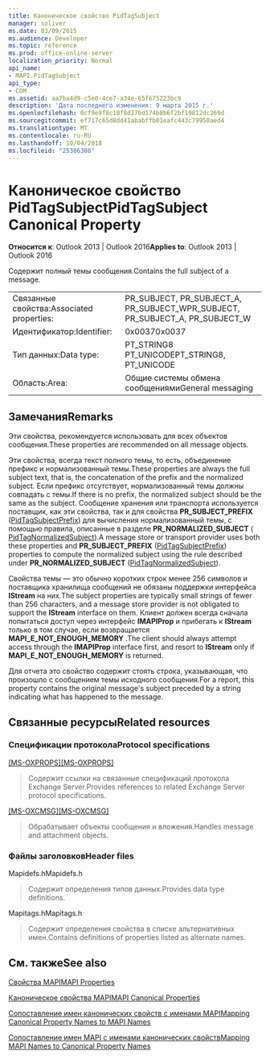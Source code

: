 ```yaml
---
title: Каноническое свойство PidTagSubject
manager: soliver
ms.date: 03/09/2015
ms.audience: Developer
ms.topic: reference
ms.prod: office-online-server
localization_priority: Normal
api_name:
- MAPI.PidTagSubject
api_type:
- COM
ms.assetid: aa7ba4d9-c5e0-4ce7-a34e-65f675223bc9
description: 'Дата последнего изменения: 9 марта 2015 г.'
ms.openlocfilehash: 0cf9e9f8c10f8d27bd174b8b6f2bf19812dc269d
ms.sourcegitcommit: ef717c65d8dd41ababffb01eafc443c79950aed4
ms.translationtype: MT
ms.contentlocale: ru-RU
ms.lasthandoff: 10/04/2018
ms.locfileid: "25386308"
---
```

# <a name="pidtagsubject-canonical-property"></a><span data-ttu-id="7cc04-103">Каноническое свойство PidTagSubject</span><span class="sxs-lookup"><span data-stu-id="7cc04-103">PidTagSubject Canonical Property</span></span>

  
  
<span data-ttu-id="7cc04-104">**Относится к**: Outlook 2013 | Outlook 2016</span><span class="sxs-lookup"><span data-stu-id="7cc04-104">**Applies to**: Outlook 2013 | Outlook 2016</span></span> 
  
<span data-ttu-id="7cc04-105">Содержит полный темы сообщения.</span><span class="sxs-lookup"><span data-stu-id="7cc04-105">Contains the full subject of a message.</span></span>
  
|||
|:-----|:-----|
|<span data-ttu-id="7cc04-106">Связанные свойства:</span><span class="sxs-lookup"><span data-stu-id="7cc04-106">Associated properties:</span></span>  <br/> |<span data-ttu-id="7cc04-107">PR_SUBJECT, PR_SUBJECT_A, PR_SUBJECT_W</span><span class="sxs-lookup"><span data-stu-id="7cc04-107">PR_SUBJECT, PR_SUBJECT_A, PR_SUBJECT_W</span></span>  <br/> |
|<span data-ttu-id="7cc04-108">Идентификатор:</span><span class="sxs-lookup"><span data-stu-id="7cc04-108">Identifier:</span></span>  <br/> |<span data-ttu-id="7cc04-109">0x0037</span><span class="sxs-lookup"><span data-stu-id="7cc04-109">0x0037</span></span>  <br/> |
|<span data-ttu-id="7cc04-110">Тип данных:</span><span class="sxs-lookup"><span data-stu-id="7cc04-110">Data type:</span></span>  <br/> |<span data-ttu-id="7cc04-111">PT_STRING8 PT_UNICODE</span><span class="sxs-lookup"><span data-stu-id="7cc04-111">PT_STRING8, PT_UNICODE</span></span>  <br/> |
|<span data-ttu-id="7cc04-112">Область:</span><span class="sxs-lookup"><span data-stu-id="7cc04-112">Area:</span></span>  <br/> |<span data-ttu-id="7cc04-113">Общие системы обмена сообщениями</span><span class="sxs-lookup"><span data-stu-id="7cc04-113">General messaging</span></span>  <br/> |
   
## <a name="remarks"></a><span data-ttu-id="7cc04-114">Замечания</span><span class="sxs-lookup"><span data-stu-id="7cc04-114">Remarks</span></span>

<span data-ttu-id="7cc04-115">Эти свойства, рекомендуется использовать для всех объектов сообщения.</span><span class="sxs-lookup"><span data-stu-id="7cc04-115">These properties are recommended on all message objects.</span></span> 
  
<span data-ttu-id="7cc04-116">Эти свойства, всегда текст полного темы, то есть, объединение префикс и нормализованный темы.</span><span class="sxs-lookup"><span data-stu-id="7cc04-116">These properties are always the full subject text, that is, the concatenation of the prefix and the normalized subject.</span></span> <span data-ttu-id="7cc04-117">Если префикс отсутствует, нормализованный темы должны совпадать с темы.</span><span class="sxs-lookup"><span data-stu-id="7cc04-117">If there is no prefix, the normalized subject should be the same as the subject.</span></span> <span data-ttu-id="7cc04-118">Сообщение хранения или транспорта используется поставщик, как эти свойства, так и для свойства **PR_SUBJECT_PREFIX** ([PidTagSubjectPrefix](pidtagsubjectprefix-canonical-property.md)) для вычисления нормализованный темы, с помощью правила, описанные в разделе **PR_NORMALIZED_SUBJECT** ([ PidTagNormalizedSubject](pidtagnormalizedsubject-canonical-property.md)).</span><span class="sxs-lookup"><span data-stu-id="7cc04-118">A message store or transport provider uses both these properties and **PR_SUBJECT_PREFIX** ([PidTagSubjectPrefix](pidtagsubjectprefix-canonical-property.md)) properties to compute the normalized subject using the rule described under **PR_NORMALIZED_SUBJECT** ([PidTagNormalizedSubject](pidtagnormalizedsubject-canonical-property.md)).</span></span>
  
<span data-ttu-id="7cc04-119">Свойства темы — это обычно коротких строк менее 256 символов и поставщика хранилища сообщений не обязаны поддержки интерфейса **IStream** на них.</span><span class="sxs-lookup"><span data-stu-id="7cc04-119">The subject properties are typically small strings of fewer than 256 characters, and a message store provider is not obligated to support the **IStream** interface on them.</span></span> <span data-ttu-id="7cc04-120">Клиент должен всегда сначала попытаться доступ через интерфейс **IMAPIProp** и прибегать к **IStream** только в том случае, если возвращается **MAPI_E_NOT_ENOUGH_MEMORY** .</span><span class="sxs-lookup"><span data-stu-id="7cc04-120">The client should always attempt access through the **IMAPIProp** interface first, and resort to **IStream** only if **MAPI_E_NOT_ENOUGH_MEMORY** is returned.</span></span> 
  
<span data-ttu-id="7cc04-121">Для отчета это свойство содержит стоять строка, указывающая, что произошло с сообщением темы исходного сообщения.</span><span class="sxs-lookup"><span data-stu-id="7cc04-121">For a report, this property contains the original message's subject preceded by a string indicating what has happened to the message.</span></span>
  
## <a name="related-resources"></a><span data-ttu-id="7cc04-122">Связанные ресурсы</span><span class="sxs-lookup"><span data-stu-id="7cc04-122">Related resources</span></span>

### <a name="protocol-specifications"></a><span data-ttu-id="7cc04-123">Спецификации протокола</span><span class="sxs-lookup"><span data-stu-id="7cc04-123">Protocol specifications</span></span>

<span data-ttu-id="7cc04-124">[[MS-OXPROPS]](https://msdn.microsoft.com/library/f6ab1613-aefe-447d-a49c-18217230b148%28Office.15%29.aspx)</span><span class="sxs-lookup"><span data-stu-id="7cc04-124">[[MS-OXPROPS]](https://msdn.microsoft.com/library/f6ab1613-aefe-447d-a49c-18217230b148%28Office.15%29.aspx)</span></span>
  
> <span data-ttu-id="7cc04-125">Содержит ссылки на связанные спецификаций протокола Exchange Server.</span><span class="sxs-lookup"><span data-stu-id="7cc04-125">Provides references to related Exchange Server protocol specifications.</span></span>
    
<span data-ttu-id="7cc04-126">[[MS-OXCMSG]](https://msdn.microsoft.com/library/7fd7ec40-deec-4c06-9493-1bc06b349682%28Office.15%29.aspx)</span><span class="sxs-lookup"><span data-stu-id="7cc04-126">[[MS-OXCMSG]](https://msdn.microsoft.com/library/7fd7ec40-deec-4c06-9493-1bc06b349682%28Office.15%29.aspx)</span></span>
  
> <span data-ttu-id="7cc04-127">Обрабатывает объекты сообщения и вложения.</span><span class="sxs-lookup"><span data-stu-id="7cc04-127">Handles message and attachment objects.</span></span>
    
### <a name="header-files"></a><span data-ttu-id="7cc04-128">Файлы заголовков</span><span class="sxs-lookup"><span data-stu-id="7cc04-128">Header files</span></span>

<span data-ttu-id="7cc04-129">Mapidefs.h</span><span class="sxs-lookup"><span data-stu-id="7cc04-129">Mapidefs.h</span></span>
  
> <span data-ttu-id="7cc04-130">Содержит определения типов данных.</span><span class="sxs-lookup"><span data-stu-id="7cc04-130">Provides data type definitions.</span></span>
    
<span data-ttu-id="7cc04-131">Mapitags.h</span><span class="sxs-lookup"><span data-stu-id="7cc04-131">Mapitags.h</span></span>
  
> <span data-ttu-id="7cc04-132">Содержит определения свойства в списке альтернативных имен.</span><span class="sxs-lookup"><span data-stu-id="7cc04-132">Contains definitions of properties listed as alternate names.</span></span>
    
## <a name="see-also"></a><span data-ttu-id="7cc04-133">См. также</span><span class="sxs-lookup"><span data-stu-id="7cc04-133">See also</span></span>



[<span data-ttu-id="7cc04-134">Свойства MAPI</span><span class="sxs-lookup"><span data-stu-id="7cc04-134">MAPI Properties</span></span>](mapi-properties.md)
  
[<span data-ttu-id="7cc04-135">Каноническое свойства MAPI</span><span class="sxs-lookup"><span data-stu-id="7cc04-135">MAPI Canonical Properties</span></span>](mapi-canonical-properties.md)
  
[<span data-ttu-id="7cc04-136">Сопоставление имен канонических свойств с именами MAPI</span><span class="sxs-lookup"><span data-stu-id="7cc04-136">Mapping Canonical Property Names to MAPI Names</span></span>](mapping-canonical-property-names-to-mapi-names.md)
  
[<span data-ttu-id="7cc04-137">Сопоставление имен MAPI с именами канонических свойств</span><span class="sxs-lookup"><span data-stu-id="7cc04-137">Mapping MAPI Names to Canonical Property Names</span></span>](mapping-mapi-names-to-canonical-property-names.md)

